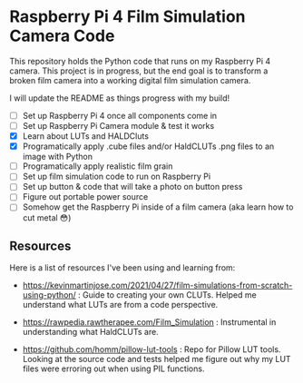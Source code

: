 # Raspberry Pi 4 Film Simulation Camera Code

This repository holds the Python code that runs on my Raspberry Pi 4 camera. This project is in progress, but the end goal is to transform a broken film camera into a working digital film simulation camera.

I will update the README as things progress with my build!

- [ ] Set up Raspberry Pi 4 once all components come in
- [ ] Set up Raspberry Pi Camera module & test it works
- [x] Learn about LUTs and HALDCluts
- [x] Programatically apply .cube files and/or HaldCLUTs .png files to an image with Python
- [ ] Programatically apply realistic film grain
- [ ] Set up film simulation code to run on Raspberry Pi
- [ ] Set up button & code that will take a photo on button press
- [ ] Figure out portable power source
- [ ] Somehow get the Raspberry Pi inside of a film camera (aka learn how to cut metal 😳)

## Resources

Here is a list of resources I've been using and learning from:

- https://kevinmartinjose.com/2021/04/27/film-simulations-from-scratch-using-python/ : Guide to creating your own CLUTs. Helped me understand what LUTs are from a code perspective.

- https://rawpedia.rawtherapee.com/Film_Simulation : Instrumental in understanding what HaldCLUTs are.

- https://github.com/homm/pillow-lut-tools : Repo for Pillow LUT tools. Looking at the source code and tests helped me figure out why my LUT files were erroring out when using PIL functions.
